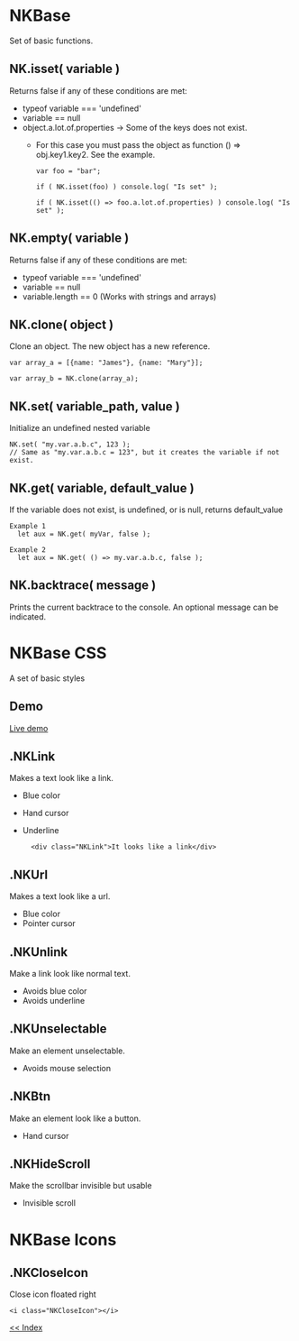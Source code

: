 # NKBase
Set of basic functions.

NK.isset( variable )
----------------------------------------------------------------------------
Returns false if any of these conditions are met:
- typeof variable === 'undefined'
- variable == null
- object.a.lot.of.properties -> Some of the keys does not exist.
  - For this case you must pass the object as function () => obj.key1.key2. See the example.


        var foo = "bar";

        if ( NK.isset(foo) ) console.log( "Is set" );

        if ( NK.isset(() => foo.a.lot.of.properties) ) console.log( "Is set" );
        


NK.empty( variable )
----------------------------------------------------------------------------
Returns false if any of these conditions are met:
- typeof variable === 'undefined'
- variable == null
- variable.length == 0 (Works with strings and arrays)

NK.clone( object )
----------------------------------------------------------------------------
Clone an object. The new object has a new reference.

    var array_a = [{name: "James"}, {name: "Mary"}];

    var array_b = NK.clone(array_a);


NK.set( variable_path, value )
----------------------------------------------------------------------------
Initialize an undefined nested variable

    NK.set( "my.var.a.b.c", 123 );
    // Same as "my.var.a.b.c = 123", but it creates the variable if not exist.


NK.get( variable, default_value )
----------------------------------------------------------------------------
If the variable does not exist, is undefined, or is null, returns default_value

    Example 1
      let aux = NK.get( myVar, false );
    
    Example 2
      let aux = NK.get( () => my.var.a.b.c, false );


NK.backtrace( message )
----------------------------------------------------------------------------
Prints the current backtrace to the console. An optional message can be indicated.



# NKBase CSS
A set of basic styles

Demo
----------------------------------------------------------------------------
[Live demo](https://codepen.io/Netkuup/pen/RgGewV)

.NKLink
----------------------------------------------------------------------------
Makes a text look like a link.
- Blue color
- Hand cursor
- Underline


        <div class="NKLink">It looks like a link</div>

.NKUrl
----------------------------------------------------------------------------
Makes a text look like a url.
- Blue color
- Pointer cursor

.NKUnlink
----------------------------------------------------------------------------
Make a link look like normal text.
- Avoids blue color
- Avoids underline

.NKUnselectable
----------------------------------------------------------------------------
Make an element unselectable.
- Avoids mouse selection

.NKBtn
----------------------------------------------------------------------------
Make an element look like a button.
- Hand cursor


.NKHideScroll
----------------------------------------------------------------------------
Make the scrollbar invisible but usable

- Invisible scroll


# NKBase Icons

.NKCloseIcon
----------------------------------------------------------------------------
Close icon floated right

    <i class="NKCloseIcon"></i>

[<< Index](../../../../)